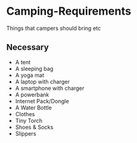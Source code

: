 # Camping-Requirements
Things that campers should bring etc

## Necessary
* A tent
* A sleeping bag
* A yoga mat
* A laptop with charger
* A smartphone with charger
* A powerbank
* Internet Pack/Dongle
* A Water Bottle
* Clothes
* Tiny Torch
* Shoes & Socks
* Slippers



